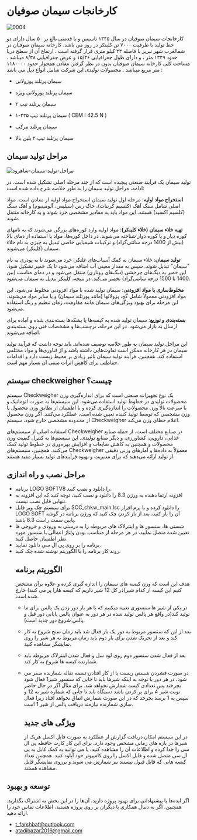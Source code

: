 # کارخانجات سیمان صوفیان

![0004](https://github.com/tfrbf/SCC/assets/79377894/8396b747-23fc-444c-a4a6-a30a67aa8b4f)


کارخانجات سیمان صوفیان در سال ۱۳۴۵ تاسیس و با قدمتی بالغ بر ۵۰ سال دارای دو خط تولید با ظرفیت ۷۰۰۰ تن کلینکر در روز می باشد. کارخانه سیمان صوفیان در شمالغرب شهر تبریز با فاصله ۳۳ کیلو متری قرار گرفته است .
ارتفاع آن از سطح دریا حدود ۱۳۴۹ متر ، و دارای طول جغرافیایی ۱۵/۴۶ و عرض جفرافیایی ۸/۳۸ میباشد .
مساحت کلی کارخانه سیمان صوفیان بدون در نظر گرفتن معادن همجوار حدود ۱۱۸۰۰۰۰ متر مربع میباشد .
محصولات تولیدی این شرکت شامل انواع ذیل می باشد :

- سیمان پرتلند پوزولانی

- سیمان پرتلند پوزولانی ویژه

- سیمان پرتلند تیپ ۲

-  سیمان پرتلند تیپ ۴۲۵-۱ ( CEM I 42.5 N )

-  سیمان پرتلند مرکب

-  سیمان پرتلند تیپ ۲ بلین بالا
  
## مراحل تولید سیمان
![مراحل-تولید-سیمان-شاهرود](https://github.com/tfrbf/SCC/assets/79377894/efe5771e-6d15-4701-8ca4-02ad400b215b)

تولید سیمان یک فرآیند صنعتی پیچیده است که از چند مرحله اصلی تشکیل شده است. در ادامه، مراحل تولید سیمان را به طور خلاصه شرح داده شده است:

 **استخراج مواد اولیه**: مرحله اول تولید سیمان استخراج مواد اولیه از معادن است. مواد اصلی شامل سنگ آهک (کلسیم کربنات)، خاک رس (سیلیس، آلومینیوم) و آهک سنگ (کلسیم اکسید) هستند. این مواد باید به مقادیر مشخصی خرد شوند و به کارخانه منتقل شوند.

 **تهیه خلاء سیمان (خلاء کلینکر)**: مواد اولیه وارد کوره‌های بزرگی می‌شوند که به نامهای کوره دیار و یا کوره دوار شناخته می‌شوند. در داخل کوره‌ها، مواد با استفاده از دمای بالا (بیش از 1400 درجه سانتی‌گراد) و ترکیبات شیمیایی خاصی تبدیل به چیزی به نام خلاء سیمان (کلینکر) می‌شوند.

 **تولید سیمان**: خلاء سیمان به کمک آسیاب‌های غلتکی خرد می‌شوند تا به پودری به نام "سیمان" تبدیل شوند. سپس به مقدار معینی آب اضافه می‌شود تا یک خمیر تشکیل شود. این خمیر به دیگ‌های چرخشی (دیگ‌های روتاری) منتقل می‌شود و در دمای مناسب (بین 1400 تا 1500 درجه سانتی‌گراد) تخمیر می‌کند. در نتیجه، کلینکر تبدیل به سیمان می‌شود.

 **مخلوط‌سازی با مواد افزودنی**: سیمان تولید شده با مواد افزودنی مخلوط می‌شود. این مواد افزودنی معمولاً شامل گچ، پزولانها (مانند پورتلند سیمان) و یا سایر مواد می‌شوند. این مرحله برای بهبود ویژگی‌های سیمان مانند مقاومت، زمان تنظیم و رنگ استفاده می‌شود.

 **بسته‌بندی و توزیع**: سیمان تولید شده به کیسه‌ها یا بشکه‌ها بسته‌بندی شده و آماده برای ارسال به بازار می‌شود. در این مرحله، برچسب‌ها و مشخصات فنی روی بسته‌بندی اضافه می‌شوند.

این مراحل تولید سیمان به طور خلاصه توصیف شده‌اند. باید توجه داشت که فرآیند تولید سیمان در هر کارخانه ممکن است تفاوت‌هایی داشته باشد و از فناوری‌ها و مواد مختلفی استفاده کند. همچنین، فرآیند تولید سیمان تاثیر زیادی بر محیط زیست دارد و اقدامات حفاظتی برای کاهش اثرات منفی آن بسیار مهم است.
## سیستم checkweigher چیست؟
سیستم Checkweigher یک نوع تجهیزات صنعتی است که برای اندازه‌گیری وزن محصولات تولیدی در خطوط تولید استفاده می‌شود. این سیستم‌ها به صورت اتوماتیک و با سرعت بالا وزن محصولات را اندازه‌گیری کرده و با اطمینان از تطابق وزن محصول با وزن مشخصی که توسط تولید کننده تعیین شده است، عملکرد می‌کنند. اگر وزن محصول از محدوده مشخصی خارج شود، سیستم Checkweigher اعلام خطای وزن می‌کند.

استفاده اصلی از سیستم‌های Checkweigher در صنایع مختلف است، از جمله صنایع غذایی، دارویی، کشاورزی، و دیگر صنایع تولیدی. این سیستم‌ها به کنترل کیفیت وزن محصولات و همچنین به کاهش ضایعات و افزایش بهره‌وری در خطوط تولید کمک می‌کنند. همچنین، سیستم‌های Checkweigher معمولاً به داده‌ها و آمارهای وزنی دقیقی از تولید ارائه می‌دهند که برای مدیریت و بهبود فرآیندهای تولید بسیار مفید هستند.
## مراحل نصب و راه اندازی
- برنامه LOGO SOFTV8 را دانلود و نصب کنید.
- افزونه ارتقا دهنده به ورژن 8.3 را دانلود و نصب کنید، توجه کنید که این افزونه به تنهایی قابل نصب نیست.
- برای سیستم چک ویر فایل SCC_chkw_main.Isc را دانلود کرده و با نرم افزار LOGO SOFT آن را باز کنید، بعد از باز کردن چک کنید که ورژن برنامه در گوشه پایین سمت راست 8.3 باشد.
- شستی ها، سنسور ها و اینترلاک های مربوطه را به درستی به ورودی و خروجی ها تعیین شده متصل نمایید، در هر مرحله از متناسب بودن ولتاژ اعمالی با سنسور مورد نظر اطمینان حاصل کنید.
- برنامه را بر روی پی ال سی دانلود نمایید.
- روند کار برنامه را با الگوریتم نوشته شده چک کنید.
  ## الگوریتم برنامه
  هدف این است که وزن کیسه های سیمان را اندازه گیری کرده و علاوه برآن مشخص کنیم این کیسه از کدام شیر(در کل 12 شیر داریم که کیسه هارا پر می کنند) خارج شده است.
  - در یکی از شیر ها سنسوری تعبیه میکنیم که با هر بار دور زدن یک پالس برای ما تولید کند(در واقع هر پالس تولید شده در هر دور به عنوان پالس پایانی دور قبل و پالس شروع دور جدید است).
  - بعد از این که سنسور مربوط به دور یک بار فعال شد باید زمان سنج شروع به کار کند و بعد از تحریک شدن برای بار دوم باید زمان مربوط به هر شیر را روی نمایشگر مشاهده کنید.
  - بعد از فعال شدن سنسور دوم روی لود سل و فعال شدن اینترلاک مربوطه باید شمارنده کیسه ها شروع به کار کند.
  - در صورت فشردن شستی ریست یا از کار افتادن تسمه نقاله شمارنده صفر می شود، در هر دور با توجه به اینکه شیرها باید تا جایی که سنسور شیر1 فعال شود بچرخند پس تعدادی کیسه شمارش نخواهد شد. برای مثال اگر در حال حاضر نوبت شیر 4 برای پر کردن باشد دستگاه باید تا جایی که شماره شیر به 12 و سپس به 1 برسد بچرخد که در این صورت شمارش اتفاق نخواهد افتاد زیرا فعال سازی شمارنده نیازمند دریافت پالس از شیر 1 است.
 
    ## ویژگی های جدید
    در این سیستم امکان دریافت گزارش ار عملکرد به صورت فایل اکسل هریک از شیرها در بازه های زمانی مشخص وجود دارد، برای این کار کارت حافظه پی ال سی را جدا کرده و اطلاعات آن را مشاهده کنید، یا می توانید به کمک کابل به پی ال سی متصل شده و فایل اکسل را روی کامپیوتر خود آپلود کنید.
    همچنین تعداد کیسه هایی که قابل قبول نیستند نیز شمارش می شوند و برروی نمایشگر قابل مشاهده هستند.
    
## توسعه و بهبود
اگر ایده‌ها یا پیشنهاداتی برای بهبود پروژه دارید، آن‌ها را در این بخش به اشتراک بگذارید. همچنین، اگر به دنبال همکاری با دیگران بر روی پروژه هستید، اطلاعات تماس خود را ارائه دهید.

- [t_farshbaf@outlook.com](t_farshbaf@outlook.com)
- [atadibazar2016@gmail.com](atadibazar2016@gmail.com)
